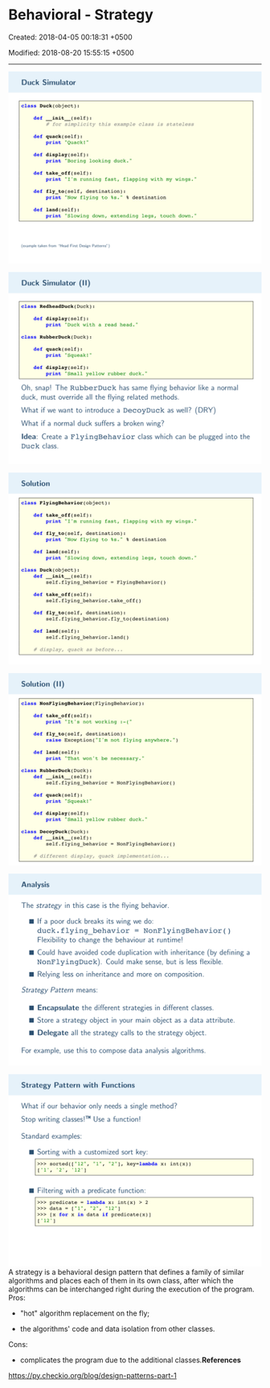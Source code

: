 # Behavioral - Strategy

Created: 2018-04-05 00:18:31 +0500

Modified: 2018-08-20 15:55:15 +0500

---

![image](media/Behavioral-Strategy-image1.png)

![image](media/Behavioral-Strategy-image2.png)

![image](media/Behavioral-Strategy-image3.png)

![image](media/Behavioral-Strategy-image4.png)

![image](media/Behavioral-Strategy-image5.png)

![image](media/Behavioral-Strategy-image6.png)
A strategy is a behavioral design pattern that defines a family of similar algorithms and places each of them in its own class, after which the algorithms can be interchanged right during the execution of the program.
Pros:

- "hot" algorithm replacement on the fly;

- the algorithms' code and data isolation from other classes.

Cons:

- complicates the program due to the additional classes.**References**

<https://py.checkio.org/blog/design-patterns-part-1>
